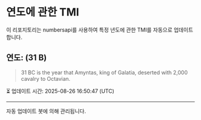 
# 연도에 관한 TMI

이 리포지토리는 numbersapi를 사용하여 특정 년도에 관한 TMI를 자동으로 업데이트합니다.

## 연도: (31 B)
> 31 BC is the year that Amyntas, king of Galatia, deserted with 2,000 cavalry to Octavian.

⏳ 업데이트 시간: 2025-08-26 16:50:47 (UTC)

---
자동 업데이트 봇에 의해 관리됩니다.
